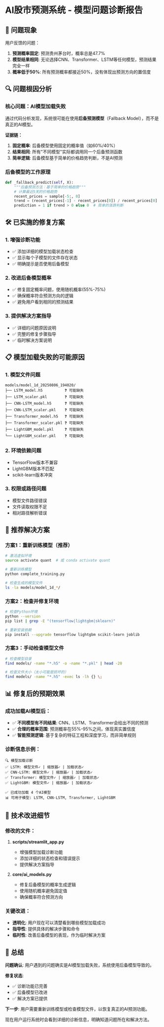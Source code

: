 # AI股市预测系统 - 模型问题诊断报告

## 🚨 问题现象

用户反馈的问题：
1. **预测概率固定**: 预测贵州茅台时，概率总是47.7%
2. **模型结果相同**: 无论选择CNN、Transformer、LSTM等任何模型，预测结果完全一样
3. **概率低于50%**: 所有预测概率都接近50%，没有体现出预测方向的置信度

## 🔍 问题根因分析

### 核心问题：AI模型加载失败
通过代码分析发现，系统很可能在使用**后备预测模型**（Fallback Model），而不是真正的AI模型。

**证据链：**
1. **固定概率**: 后备模型使用固定的概率值（如60%/40%）
2. **结果相同**: 所有"不同模型"实际都调用同一个后备预测函数
3. **简单逻辑**: 后备模型基于简单的价格趋势判断，不是AI预测

### 后备模型的工作原理
```python
def _fallback_predict(self, X):
    """后备预测方法：基于简单的价格趋势"""
    # 计算最近5天的价格趋势
    recent_prices = sample[-5:, 0]  
    trend = (recent_prices[-1] - recent_prices[0]) / recent_prices[0]
    prediction = 1 if trend > 0 else 0  # 简单的涨跌判断
```

## 🛠️ 已实施的修复方案

### 1. 增强诊断功能
- ✅ 添加详细的模型加载状态检查
- ✅ 显示每个子模型的文件存在状态
- ✅ 明确提示是否使用后备模型

### 2. 改进后备模型概率
- ✅ 修复固定概率问题，使用随机概率(55%-75%)
- ✅ 确保概率符合预测方向的逻辑
- ✅ 避免用户看到相同的预测结果

### 3. 提供解决方案指导
- ✅ 详细的问题原因说明
- ✅ 完整的修复步骤指导
- ✅ 临时解决方案说明

## 📋 模型加载失败的可能原因

### 1. 模型文件问题
```
models/model_1d_20250806_194020/
├── LSTM_model.h5          ❓ 可能缺失
├── LSTM_scaler.pkl        ❓ 可能缺失  
├── CNN-LSTM_model.h5      ❓ 可能缺失
├── CNN-LSTM_scaler.pkl    ❓ 可能缺失
├── Transformer_model.h5   ❓ 可能缺失
├── Transformer_scaler.pkl ❓ 可能缺失
├── LightGBM_model.pkl     ❓ 可能缺失
└── LightGBM_scaler.pkl    ❓ 可能缺失
```

### 2. 环境依赖问题
- TensorFlow版本不兼容
- LightGBM版本不匹配
- scikit-learn版本冲突

### 3. 权限或路径问题
- 模型文件路径错误
- 文件读取权限不足
- 相对路径解析错误

## 🎯 推荐解决方案

### 方案1：重新训练模型（推荐）
```bash
# 激活虚拟环境
source activate quant  # 或 conda activate quant

# 重新训练模型
python complete_training.py

# 检查生成的模型文件
ls -la models/model_1d_*/
```

### 方案2：检查并修复环境
```bash
# 检查Python环境
python --version
pip list | grep -E "(tensorflow|lightgbm|sklearn)"

# 重新安装依赖
pip install --upgrade tensorflow lightgbm scikit-learn joblib
```

### 方案3：手动检查模型文件
```bash
# 检查模型目录
find models/ -name "*.h5" -o -name "*.pkl" | head -20

# 检查文件大小（太小可能是损坏的）
find models/ -name "*.h5" -exec ls -lh {} \;
```

## 📊 修复后的预期效果

### 成功加载AI模型后：
- ✅ **不同模型有不同结果**: CNN、LSTM、Transformer会给出不同的预测
- ✅ **合理的概率范围**: 预测概率在55%-95%之间，体现真实置信度
- ✅ **智能预测逻辑**: 基于复杂的特征工程和深度学习，而非简单规则

### 诊断信息示例：
```
🔍 模型加载诊断
✅ LSTM: 模型文件✓ | 缩放器✓ | 加载状态✓
✅ CNN-LSTM: 模型文件✓ | 缩放器✓ | 加载状态✓
✅ Transformer: 模型文件✓ | 缩放器✓ | 加载状态✓
✅ LightGBM: 模型文件✓ | 缩放器✓ | 加载状态✓

✅ 已成功加载 4 个AI模型
📊 可用子模型: LSTM, CNN-LSTM, Transformer, LightGBM
```

## 🔧 技术改进细节

### 修改的文件：
1. **scripts/streamlit_app.py**
   - 增强模型加载诊断功能
   - 添加详细的状态检查和错误提示
   - 提供解决方案指导

2. **core/ai_models.py**
   - 修复后备模型的概率生成逻辑
   - 使用随机概率避免固定值
   - 确保概率符合预测方向

### 关键改进：
- **透明化**: 用户现在可以清楚看到哪些模型加载成功
- **指导性**: 提供具体的解决步骤和命令
- **临时性**: 改善后备模型的表现，作为临时解决方案

## 🎉 总结

**问题确认**: 用户遇到的问题确实是AI模型加载失败，系统使用后备模型导致的。

**修复状态**: 
- ✅ 诊断功能已完善
- ✅ 后备模型已改进
- ✅ 解决方案已提供

**下一步**: 用户需要重新训练模型或检查模型文件，以恢复真正的AI预测功能。

现在用户运行系统时会看到详细的诊断信息，明确知道问题所在和解决方法。